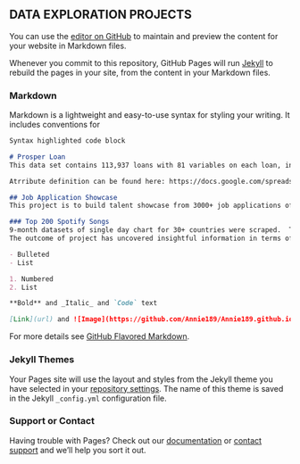 ## DATA EXPLORATION PROJECTS

You can use the [editor on GitHub](https://github.com/Annie189/quick-portfolio/edit/gh-pages/index.md) to maintain and preview the content for your website in Markdown files.

Whenever you commit to this repository, GitHub Pages will run [Jekyll](https://jekyllrb.com/) to rebuild the pages in your site, from the content in your Markdown files.

### Markdown

Markdown is a lightweight and easy-to-use syntax for styling your writing. It includes conventions for

```markdown
Syntax highlighted code block

# Prosper Loan
This data set contains 113,937 loans with 81 variables on each loan, including loan amount, borrower rate (or interest rate), current loan status, borrower income, and many others The dataset can be found here: https://www.google.com/url?q=https://s3.amazonaws.com/udacity-hosted-downloads/ud651/prosperLoanData.csv&sa=D&ust=1554486256021000

Atrribute definition can be found here: https://docs.google.com/spreadsheets/d/1gDyi_L4UvIrLTEC6Wri5nbaMmkGmLQBk-Yx3z0XDEtI/edit#gid=0

## Job Application Showcase
This project is to build talent showcase from 3000+ job applications of Forkaia by text analysis in Python & NLP. The outcome of the project has helped improve 70% of the accuracy in comparison to others.

### Top 200 Spotify Songs 
9-month datasets of single day chart for 30+ countries were scraped.  The purpose of the projects was to analyze trends and highlight insights by Tableau.
The outcome of project has uncovered insightful information in terms of market research about music industry.

- Bulleted
- List

1. Numbered
2. List

**Bold** and _Italic_ and `Code` text

[Link](url) and ![Image](https://github.com/Annie189/Annie189.github.io/blob/master/ProsperLoan_thumbnail.png)
```

For more details see [GitHub Flavored Markdown](https://guides.github.com/features/mastering-markdown/).

### Jekyll Themes

Your Pages site will use the layout and styles from the Jekyll theme you have selected in your [repository settings](https://github.com/Annie189/quick-portfolio/settings). The name of this theme is saved in the Jekyll `_config.yml` configuration file.

### Support or Contact

Having trouble with Pages? Check out our [documentation](https://docs.github.com/categories/github-pages-basics/) or [contact support](https://github.com/contact) and we’ll help you sort it out.
